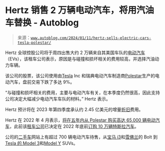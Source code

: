 <!--yml

category: 未分类

日期：2024-05-27 14:41:14

-->

# Hertz 销售 2 万辆电动汽车，将用汽油车替换 - Autoblog

> 来源：[`www.autoblog.com/2024/01/11/hertz-sells-electric-cars-tesla-polestar/`](https://www.autoblog.com/2024/01/11/hertz-sells-electric-cars-tesla-polestar/)

Hertz 全球控股公司将于周四出售大约 2 万辆来自其美国车队的[电动汽车](https://www.autoblog.com/electric/)（EVs），该租车公司表示，原因是与碰撞和损坏相关的费用较高，并选择汽油动力车辆。

该公司的股票，该公司使用由[Tesla](https://www.autoblog.com/tesla/) Inc 和瑞典电动汽车制造商[Polestar](https://www.autoblog.com/polestar/)生产的电动汽车，盘前交易下跌了多达 9%。

“与碰撞和损坏相关的费用，主要与电动汽车有关，在本季度仍然很高，因此支持公司决定大幅减少电动汽车车队的材料。” Hertz 表示。

Hertz 预计将在 2023 年第四季度承认约 2.45 亿美元的增量[折旧](https://www.autoblog.com/tag/depreciation/)费用。

Hertz 在 2022 年 4 月表示，[将在五年内从 Polestar 购买高达 65,000 辆电动汽车](https://www.autoblog.com/2022/04/04/polestar-hertz-rental-car/)，此前该[租车公司](https://www.autoblog.com/tag/rental+car/)已决定在 2022 年底前[订购 10 万辆特斯拉汽车](https://www.autoblog.com/2021/10/25/hertz-orders-100000-tesla-electric-cars/)。

公司的[二手车](https://www.autoblog.com/cars-for-sale/vcond-Used)网站上有超过 700 辆电动汽车待售，从[宝马 i3](https://www.autoblog.com/bmw/i3/)和[雪佛兰](https://www.autoblog.com/chevrolet/)的 Bolt 到[Tesla 的 Model 3](https://www.autoblog.com/tesla/model+3/)和[Model Y](https://www.autoblog.com/tesla/model+y/) SUVs。  
